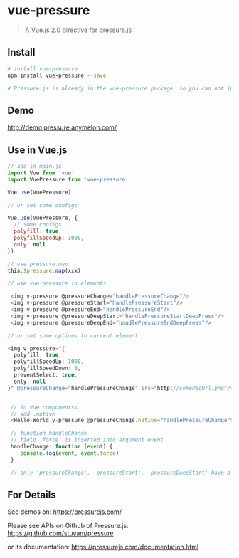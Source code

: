 # vue-pressure

> A Vue.js 2.0 directive for pressure.js

## Install

``` bash
# install vue-pressure
npm install vue-pressure --save

# Pressure.js is already in the vue-pressure package, so you can not install Pressure.js anymore.
```
## Demo
http://demo.pressure.anymelon.com/

## Use in Vue.js

``` javascript
// add in main.js
import Vue from 'vue'
import VuePressure from 'vue-pressure'

Vue.use(VuePressure)

// or set some configs

Vue.use(VuePressure, {
  // some configs...
  polyfill: true,
  polyfillSpeedUp: 1000,
  only: null
})

// use pressure.map
this.$pressure.map(xxx)

// use vue-pressure in elements

 <img v-pressure @pressureChange="handlePressureChange"/>
 <img v-pressure @pressureStart="handlePressureStart"/>
 <img v-pressure @pressureEnd="handlePressureEnd"/>
 <img v-pressure @pressureDeepStart="handlePressureStartDeepPress"/>
 <img v-pressure @pressureDeepEnd="handlePressureEndDeepPress"/>

// or set some options to current element

<img v-pressure="{
  polyfill: true,
  polyfillSpeedUp: 1000,
  polyfillSpeedDown: 0,
  preventSelect: true,
  only: null
}" @pressureChange="handlePressureChange" src="http://somePicUrl.png"/>


 // in Vue componentss
 // add .native
 <Hello-World v-pressure @pressureChange.native="handlePressureChange"></HelloWorld>

 // function handleChange
 // field 'force' is inserted into argument event
 handleChange: function (event) {
    console.log(event, event.force)
 }

 // only 'pressureChange', 'pressureStart', 'pressureDeepStart' have a argument named event
```

## For Details

See demos on: https://pressurejs.com/

Please see APIs on Github of Pressure.js: https://github.com/stuyam/pressure

or its documentation: https://pressurejs.com/documentation.html
